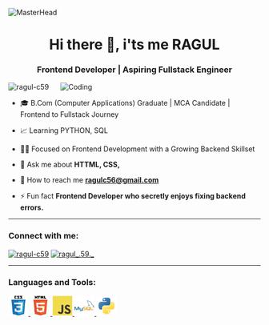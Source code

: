 ![MasterHead](https://user-images.githubusercontent.com/106918656/209438619-25091cdf-a126-4e95-a24c-5efdf8057606.gif)
<h1 align="center">Hi there 👋, i'ts me RAGUL</h1>
<h3 align="center">Frontend Developer | Aspiring Fullstack Engineer</h3>
<img align="right" alt="Coding" width="400" src="https://miro.medium.com/1*yw0TnheAGN-LPneDaTlaxw.gif">

<p align="left"> <img src="https://komarev.com/ghpvc/?username=ragul-c59&label=Profile%20views&color=0e75b6&style=flat" alt="ragul-c59" height="700px"/> </p>

- 🎓 B.Com (Computer Applications) Graduate | MCA Candidate | Frontend to Fullstack Journey

- 📈 Learning PYTHON, SQL

- 👨‍💻 Focused on Frontend Development with a Growing Backend Skillset

- 💬 Ask me about **HTTML, CSS,**

- 📧 How to reach me **ragulc56@gmail.com**

- ⚡ Fun fact **Frontend Developer who secretly enjoys fixing backend errors.**
<hr/>

<h3 align="left">Connect with me:</h3>
<p align="left">
<a href="https://linkedin.com/in/ragul-c59" target="blank"><img align="center" src="https://raw.githubusercontent.com/rahuldkjain/github-profile-readme-generator/master/src/images/icons/Social/linked-in-alt.svg" alt="ragul-c59" height="30" width="40" /></a>
<a href="https://instagram.com/ragul_.59._" target="blank"><img align="center" src="https://raw.githubusercontent.com/rahuldkjain/github-profile-readme-generator/master/src/images/icons/Social/instagram.svg" alt="ragul_.59._" height="30" width="40" /></a>
</p>
<hr/>

<h3 align="left">Languages and Tools:</h3>
<p align="left"> <a href="https://www.w3schools.com/css/" target="_blank" rel="noreferrer"> <img src="https://raw.githubusercontent.com/devicons/devicon/master/icons/css3/css3-original-wordmark.svg" alt="css3" width="40" height="40"/> </a> <a href="https://www.w3.org/html/" target="_blank" rel="noreferrer"> <img src="https://raw.githubusercontent.com/devicons/devicon/master/icons/html5/html5-original-wordmark.svg" alt="html5" width="40" height="40"/> </a> <a href="https://developer.mozilla.org/en-US/docs/Web/JavaScript" target="_blank" rel="noreferrer"> <img src="https://raw.githubusercontent.com/devicons/devicon/master/icons/javascript/javascript-original.svg" alt="javascript" width="40" height="40"/> </a> <a href="https://www.mysql.com/" target="_blank" rel="noreferrer"> <img src="https://raw.githubusercontent.com/devicons/devicon/master/icons/mysql/mysql-original-wordmark.svg" alt="mysql" width="40" height="40"/> </a> <a href="https://www.python.org" target="_blank" rel="noreferrer"> <img src="https://raw.githubusercontent.com/devicons/devicon/master/icons/python/python-original.svg" alt="python" width="40" height="40"/> </a> </p>





